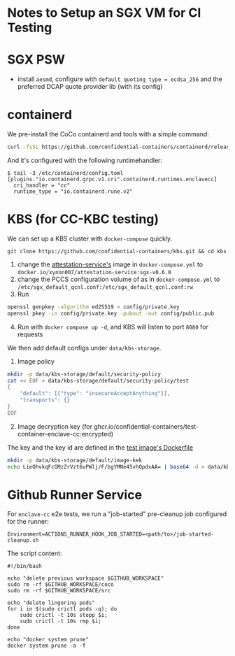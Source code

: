 # Notes to Setup an SGX VM for CI Testing

# SGX PSW

- install `aesmd`, configure with `default quoting type = ecdsa_256` and the preferred DCAP quote provider lib (with its config)

# containerd
We pre-install the CoCo containerd and tools with a simple command:

```bash
curl -fsSL https://github.com/confidential-containers/containerd/releases/download/v1.6.8.1/cri-containerd-cni-1.6.8.1-linux-amd64.tar.gz | sudo tar zx -C /
```

And it's configured with the following runtimehandler:
```
$ tail -3 /etc/containerd/config.toml
[plugins."io.containerd.grpc.v1.cri".containerd.runtimes.enclavecc]
  cri_handler = "cc"
  runtime_type = "io.containerd.rune.v2"
```

# KBS (for CC-KBC testing)

We can set up a KBS cluster with `docker-compose` quickly.

```
git clone https://github.com/confidential-containers/kbs.git && cd kbs
```

1. change the [attestation-service's](https://github.com/confidential-containers/attestation-service/blob/main/Dockerfile.as) image in `docker-compose.yml` to `docker.io/xynnn007/attestation-service:sgx-v0.6.0`
2. change the PCCS configuration volume of as in `docker-compose.yml` to `/etc/sgx_default_qcnl.conf:/etc/sgx_default_qcnl.conf:rw`
3. Run

```bash
openssl genpkey -algorithm ed25519 > config/private.key
openssl pkey -in config/private.key -pubout -out config/public.pub
```

4. Run with `docker compose up -d`, and KBS will listen to port `8080` for requests

We then add default configs under `data/kbs-storage`.

1. Image policy
```bash
mkdir -p data/kbs-storage/default/security-policy
cat << EOF > data/kbs-storage/default/security-policy/test
{
    "default": [{"type": "insecureAcceptAnything"}],
    "transports": {}
}
EOF
```
2. Image decryption key (for ghcr.io/confidential-containers/test-container-enclave-cc:encrypted)

The key and the key id are defined in the [test image's Dockerfile](../tools/packaging/build/test-image/Dockerfile)
```bash
mkdir -p data/kbs-storage/default/image-kek
echo LieOhvkqFcGMzZrVzt6vPWlj/F/bgYMNe45vhQpdxAA= | base64 -d > data/kbs-storage/default/image-kek/11032d96-dccd-46a3-9244-93644d76745f
```
# Github Runner Service
For `enclave-cc` e2e tests, we run a "job-started" pre-cleanup job configured
for the runner:

```
Environment=ACTIONS_RUNNER_HOOK_JOB_STARTED=<path/to>/job-started-cleanup.sh
```

The script content:
```
#!/bin/bash

echo "delete previous workspace $GITHUB_WORKSPACE"
sudo rm -rf $GITHUB_WORKSPACE/coco
sudo rm -rf $GITHUB_WORKSPACE/src

echo "delete lingering pods"
for i in $(sudo crictl pods -q); do
    sudo crictl -t 10s stopp $i;
    sudo crictl -t 10s rmp $i;
done

echo "docker system prune"
docker system prune -a -f
```
